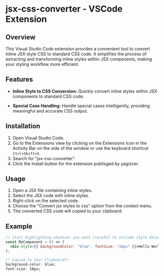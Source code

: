 # jsx-css-converter - VSCode Extension

## Overview

This Visual Studio Code extension provides a convenient tool to convert inline JSX style CSS to standard CSS code. It simplifies the process of extracting and transforming inline styles within JSX components, making your styling workflow more efficient.

## Features

- **Inline Style to CSS Conversion:** Quickly convert inline styles within JSX components to standard CSS code.

- **Special Case Handling:** Handle special cases intelligently, providing meaningful and accurate CSS output.

## Installation

1. Open Visual Studio Code.
2. Go to the Extensions view by clicking on the Extensions icon in the Activity Bar on the side of the window or use the keyboard shortcut `Ctrl+Shift+X`.
3. Search for "jsx-css-converter".
4. Click the Install button for the extension publisged by yagizcer.

## Usage

1. Open a JSX file containing inline styles.
2. Select the JSX code with inline styles.
3. Right-click on the selected code.
4. Choose the "Convert jsx styles to css" option from the context menu.
5. The converted CSS code will copied to your clipboard.

## Example

```jsx
// Start highligthing whatever you want (careful to include style data)
const MyComponent = () => (
  <div style={{ backgroundColor: "blue", fontSize: "16px" }}>Hello World!</div>
);
```

```css
/* Copied to Your Clipboard*/
background-color: blue;
font-size: 16px;
```

